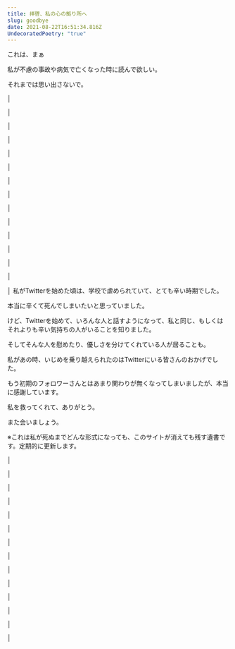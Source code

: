```yaml
---
title: 拝啓、私の心の拠り所へ
slug: goodbye
date: 2021-08-22T16:51:34.816Z
UndecoratedPoetry: "true"
---
```

これは、まぁ

私が不慮の事故や病気で亡くなった時に読んで欲しい。

それまでは思い出さないで。

│

│

│

│

│

│

│

│

│

│

│

│

│

│

│
私がTwitterを始めた頃は、学校で虐められていて、とても辛い時期でした。

本当に辛くて死んでしまいたいと思っていました。

けど、Twitterを始めて、いろんな人と話すようになって、私と同じ、もしくはそれよりも辛い気持ちの人がいることを知りました。

そしてそんな人を慰めたり、優しさを分けてくれている人が居ることも。

私があの時、いじめを乗り越えられたのはTwitterにいる皆さんのおかげでした。

もう初期のフォロワーさんとはあまり関わりが無くなってしまいましたが、本当に感謝しています。

私を救ってくれて、ありがとう。

また会いましょう。

※これは私が死ぬまでどんな形式になっても、このサイトが消えても残す遺書です。定期的に更新します。

│

│

│

│

│

│

│

│

│

│

│

│

│

│